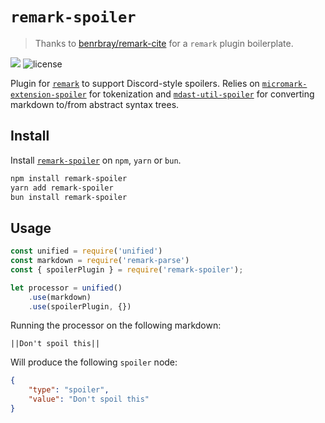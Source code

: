 # `remark-spoiler`

> Thanks to [benrbray/remark-cite](https://github.com/benrbray/remark-cite) for a `remark` plugin boilerplate.

[![](https://img.shields.io/npm/v/remark-spoiler?style=flat-square)](https://www.npmjs.com/package/remark-spoiler)
![license](https://img.shields.io/github/license/hlysine/remark-spoiler?style=flat-square)

Plugin for [`remark`](https://github.com/remarkjs/remark) to support Discord-style spoilers.  Relies on [`micromark-extension-spoiler`](https://github.com/hlysine/remark-spoiler/tree/master/micromark-extension-spoiler) for tokenization and [`mdast-util-spoiler`](https://github.com/hlysine/remark-spoiler/tree/master/mdast-util-spoiler) for converting markdown to/from abstract syntax trees.

## Install

Install [`remark-spoiler`]() on `npm`, `yarn` or `bun`.

```bash
npm install remark-spoiler
yarn add remark-spoiler
bun install remark-spoiler
```

## Usage

```javascript
const unified = require('unified')
const markdown = require('remark-parse')
const { spoilerPlugin } = require('remark-spoiler');

let processor = unified()
    .use(markdown)
    .use(spoilerPlugin, {})
```

Running the processor on the following markdown:

```
||Don't spoil this||
```

Will produce the following `spoiler` node:

```json
{
	"type": "spoiler",
	"value": "Don't spoil this"
}
```